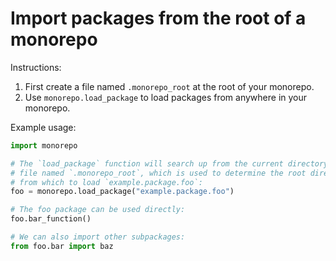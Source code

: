 # Import packages from the root of a monorepo

Instructions:

1. First create a file named `.monorepo_root` at the root of your monorepo.
2. Use `monorepo.load_package` to load packages from anywhere in your monorepo.

Example usage:
```python
import monorepo

# The `load_package` function will search up from the current directory for a
# file named `.monorepo_root`, which is used to determine the root directory
# from which to load `example.package.foo`:
foo = monorepo.load_package("example.package.foo")

# The foo package can be used directly:
foo.bar_function()

# We can also import other subpackages:
from foo.bar import baz
```

